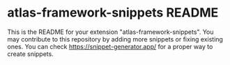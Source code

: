 # atlas-framework-snippets README

This is the README for your extension "atlas-framework-snippets". You may contribute to this repository by adding more snippets or fixing existing ones.
You can check https://snippet-generator.app/ for a proper way to create snippets.